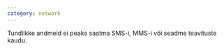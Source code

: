 ```yaml
---
category: network
---
```

Tundlikke andmeid ei peaks saatma SMS-i, MMS-i või seadme teavituste kaudu.
